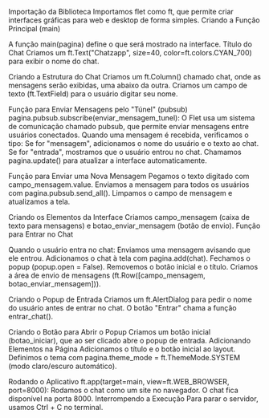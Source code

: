 Importação da Biblioteca
Importamos flet como ft, que permite criar interfaces gráficas para web e desktop de forma simples.
Criando a Função Principal (main)

A função main(pagina) define o que será mostrado na interface.
Título do Chat
Criamos um ft.Text("Chatzapp", size=40, color=ft.colors.CYAN_700) para exibir o nome do chat.

Criando a Estrutura do Chat
Criamos um ft.Column() chamado chat, onde as mensagens serão exibidas, uma abaixo da outra.
Criamos um campo de texto (ft.TextField) para o usuário digitar seu nome.

Função para Enviar Mensagens pelo "Túnel" (pubsub)
pagina.pubsub.subscribe(enviar_mensagem_tunel): O Flet usa um sistema de comunicação chamado pubsub, que permite enviar mensagens entre usuários conectados.
Quando uma mensagem é recebida, verificamos o tipo:
Se for "mensagem", adicionamos o nome do usuário e o texto ao chat.
Se for "entrada", mostramos que o usuário entrou no chat.
Chamamos pagina.update() para atualizar a interface automaticamente.

Função para Enviar uma Nova Mensagem
Pegamos o texto digitado com campo_mensagem.value.
Enviamos a mensagem para todos os usuários com pagina.pubsub.send_all().
Limpamos o campo de mensagem e atualizamos a tela.

Criando os Elementos da Interface
Criamos campo_mensagem (caixa de texto para mensagens) e botao_enviar_mensagem (botão de envio).
Função para Entrar no Chat

Quando o usuário entra no chat:
Enviamos uma mensagem avisando que ele entrou.
Adicionamos o chat à tela com pagina.add(chat).
Fechamos o popup (popup.open = False).
Removemos o botão inicial e o título.
Criamos a área de envio de mensagens (ft.Row([campo_mensagem, botao_enviar_mensagem])).

Criando o Popup de Entrada
Criamos um ft.AlertDialog para pedir o nome do usuário antes de entrar no chat.
O botão "Entrar" chama a função entrar_chat().

Criando o Botão para Abrir o Popup
Criamos um botão inicial (botao_iniciar), que ao ser clicado abre o popup de entrada.
Adicionando Elementos na Página
Adicionamos o título e o botão inicial ao layout.
Definimos o tema com pagina.theme_mode = ft.ThemeMode.SYSTEM (modo claro/escuro automático).

Rodando o Aplicativo
ft.app(target=main, view=ft.WEB_BROWSER, port=8000):
Rodamos o chat como um site no navegador.
O chat fica disponível na porta 8000.
Interrompendo a Execução
Para parar o servidor, usamos Ctrl + C no terminal.

